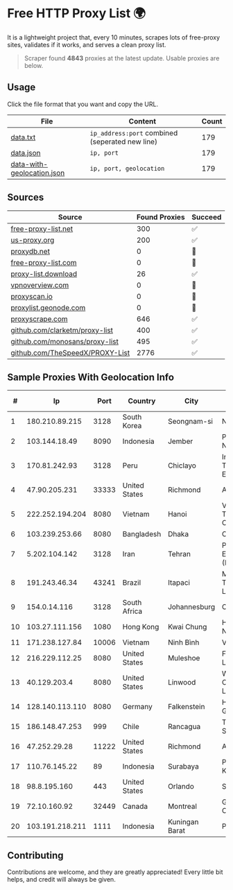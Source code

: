 
# Free HTTP Proxy List 🌍

It is a lightweight project that, every 10 minutes, scrapes lots of free-proxy sites, validates if it works, and serves a clean proxy list.


> Scraper found **4843** proxies at the latest update. Usable proxies are below.

## Usage

Click the file format that you want and copy the URL.


|File|Content|Count|
|----|-------|-----|
|[data.txt](https://raw.githubusercontent.com/themiralay/Proxy-List-World/master/data.txt)|`ip_address:port` combined (seperated new line)|179|
|[data.json](https://raw.githubusercontent.com/themiralay/Proxy-List-World/master/data.json)|`ip, port`|179|
|[data-with-geolocation.json](https://raw.githubusercontent.com/themiralay/Proxy-List-World/master/data-with-geolocation.json)|`ip, port, geolocation`|179|

## Sources

|Source|Found Proxies|Succeed|
|------|-------------|-------|
|[free-proxy-list.net](https://free-proxy-list.net)|300|✅|
|[us-proxy.org](https://www.us-proxy.org)|200|✅|
|[proxydb.net](http://proxydb.net)|0|🚫|
|[free-proxy-list.com](https://free-proxy-list.com/?page=&port=&type%5B%5D=http&type%5B%5D=https&up_time=0&search=Search)|0|🚫|
|[proxy-list.download](https://www.proxy-list.download/HTTP)|26|✅|
|[vpnoverview.com](https://vpnoverview.com/privacy/anonymous-browsing/free-proxy-servers)|0|🚫|
|[proxyscan.io](https://www.proxyscan.io)|0|🚫|
|[proxylist.geonode.com](https://proxylist.geonode.com/api/proxy-list?limit=300&page=1&sort_by=lastChecked&sort_type=desc&protocols=http,https)|0|🚫|
|[proxyscrape.com](https://api.proxyscrape.com/v2/?request=displayproxies&protocol=http&timeout=10000&country=all&ssl=all&anonymity=all)|646|✅|
|[github.com/clarketm/proxy-list](https://raw.githubusercontent.com/clarketm/proxy-list/master/proxy-list-raw.txt)|400|✅|
|[github.com/monosans/proxy-list](https://raw.githubusercontent.com/monosans/proxy-list/main/proxies/http.txt)|495|✅|
|[github.com/TheSpeedX/PROXY-List](https://raw.githubusercontent.com/TheSpeedX/PROXY-List/master/http.txt)|2776|✅|


## Sample Proxies With Geolocation Info

|#|Ip|Port|Country|City|Internet Service Provider|
|-|--|----|-------|----|-------------------------|
|1|180.210.89.215|3128|South Korea|Seongnam-si|NHNCLOUD|
|2|103.144.18.49|8090|Indonesia|Jember|PT Gasatek Bintang Nusantara|
|3|170.81.242.93|3128|Peru|Chiclayo|Inventa Telecomunicaciones Eirl|
|4|47.90.205.231|33333|United States|Richmond|Alibaba.com LLC|
|5|222.252.194.204|8080|Vietnam|Hanoi|VietNam Post and Telecom Corporation|
|6|103.239.253.66|8080|Bangladesh|Dhaka|Carnival Internet|
|7|5.202.104.142|3128|Iran|Tehran|Pishgaman Toseeh Ertebatat Company (Private Joint Stock)|
|8|191.243.46.34|43241|Brazil|Itapaci|Microturbo Telecomunicacoes Ltda-me|
|9|154.0.14.116|3128|South Africa|Johannesburg|Cisp IP3|
|10|103.27.111.156|1080|Hong Kong|Kwai Chung|Hong Kong San Ai Net Int'l Limited|
|11|171.238.127.84|10006|Vietnam|Ninh Bình|Viettel Corporation|
|12|216.229.112.25|8080|United States|Muleshoe|Five Area Systems, LLC|
|13|40.129.203.4|8080|United States|Linwood|Windstream Communications LLC|
|14|128.140.113.110|8080|Germany|Falkenstein|Hetzner Online GmbH|
|15|186.148.47.253|999|Chile|Rancagua|TELEFÓNICA CHILE S.A.|
|16|47.252.29.28|11222|United States|Richmond|Alibaba Cloud LLC|
|17|110.76.145.22|89|Indonesia|Surabaya|PT Pika Media Komunika|
|18|98.8.195.160|443|United States|Orlando|Spectrum|
|19|72.10.160.92|32449|Canada|Montreal|GloboTech Communications|
|20|103.191.218.211|1111|Indonesia|Kuningan Barat|PT Replay Inti Media|



## Contributing

Contributions are welcome, and they are greatly appreciated! Every
little bit helps, and credit will always be given.


